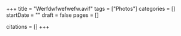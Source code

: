 +++
title = "Werfdwfwefwefw.avif"
tags = ["Photos"]
categories = []
startDate = ""
draft = false
pages = []

citations = []
+++
